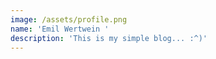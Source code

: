 ```yaml
---
image: /assets/profile.png
name: 'Emil Wertwein '
description: 'This is my simple blog... :^)'
---
```


